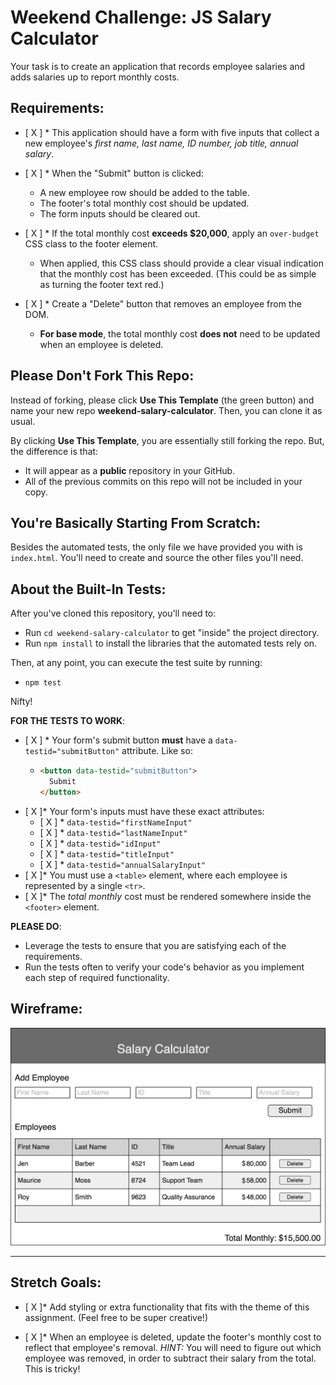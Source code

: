 # Weekend Challenge: JS Salary Calculator

Your task is to create an application that records employee salaries and adds salaries up to report monthly costs.

## Requirements:

- [ X ] * This application should have a form with five inputs that collect a new employee's *first name, last name, ID number, job title, annual salary*.

- [ X ] * When the "Submit" button is clicked:
    * A new employee row should be added to the table.
    * The footer's total monthly cost should be updated.
    * The form inputs should be cleared out.

- [ X ] * If the total monthly cost **exceeds $20,000**, apply an `over-budget` CSS class to the footer element.
    * When applied, this CSS class should provide a clear visual indication that the monthly cost has been exceeded. (This could be as simple as turning the footer text red.)

- [ X ] * Create a "Delete" button that removes an employee from the DOM.
    * **For base mode**, the total monthly cost **does not** need to be updated when an employee is deleted.

## Please Don't Fork This Repo:

Instead of forking, please click **Use This Template** (the green button) and name your new repo **weekend-salary-calculator**. Then, you can clone it as usual.

By clicking **Use This Template**, you are essentially still forking the repo. But, the difference is that:
* It will appear as a **public** repository in your GitHub.
* All of the previous commits on this repo will not be included in your copy.

## You're Basically Starting From Scratch:

Besides the automated tests, the only file we have provided you with is `index.html`. You'll need to create and source the other files you'll need.

## About the Built-In Tests:

After you've cloned this repository, you'll need to:
* Run `cd weekend-salary-calculator` to get "inside" the project directory.
* Run `npm install` to install the libraries that the automated tests rely on.

Then, at any point, you can execute the test suite by running:
* `npm test`

Nifty!

**FOR THE TESTS TO WORK**:
- [ X ] * Your form's submit button **must** have a `data-testid="submitButton"` attribute. Like so:
  * ```html
    <button data-testid="submitButton">
      Submit
    </button>
    ```
- [ X ]* Your form's inputs must have these exact attributes:
    - [ X ] * `data-testid="firstNameInput"`
    - [ X ] * `data-testid="lastNameInput"`
    - [ X ] * `data-testid="idInput"`
    - [ X ] * `data-testid="titleInput"`
    - [ X ] * `data-testid="annualSalaryInput"`
- [ X ]* You must use a `<table>` element, where each employee is represented by a single `<tr>`.
- [ X ]* The *total monthly* cost must be rendered somewhere inside the `<footer>` element.

**PLEASE DO**:
* Leverage the tests to ensure that you are satisfying each of the requirements.
* Run the tests often to verify your code's behavior as you implement each step of required functionality.

## Wireframe:

![Wireframe](salary-calc-wireframe.png)

---

## Stretch Goals:

- [ X ]* Add styling or extra functionality that fits with the theme of this assignment. (Feel free to be super creative!)

- [ X ]* When an employee is deleted, update the footer's monthly cost to reflect that employee's removal. _HINT:_ You will need to figure out which employee was removed, in order to subtract their salary from the total. This is tricky! 


